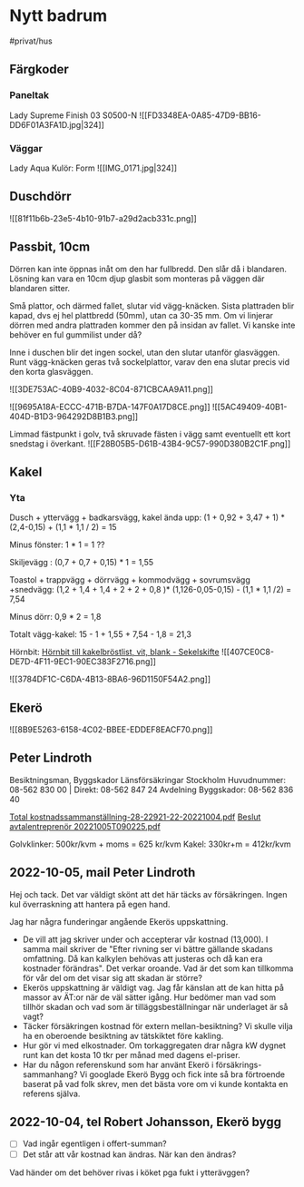 # Nytt badrum

#privat/hus


## Färgkoder
### Paneltak
Lady Supreme Finish 03
S0500-N
![[FD3348EA-0A85-47D9-BB16-DD6F01A3FA1D.jpg|324]]

### Väggar
Lady Aqua
Kulör: Form
![[IMG_0171.jpg|324]]
## Duschdörr
![[81f11b6b-23e5-4b10-91b7-a29d2acb331c.png]]

## Passbit, 10cm
Dörren kan inte öppnas inåt om den har fullbredd. Den slår då i blandaren. Lösning kan vara en 10cm djup glasbit som monteras på väggen där blandaren sitter.

Små plattor, och därmed fallet, slutar vid vägg-knäcken. Sista plattraden blir kapad, dvs ej hel plattbredd (50mm), utan ca 30-35 mm. Om vi linjerar dörren med andra plattraden kommer den på insidan av fallet. Vi kanske inte behöver en ful gummilist under då?

Inne i duschen blir det ingen sockel, utan den slutar utanför glasväggen. Runt vägg-knäcken geras två sockelplattor, varav den ena slutar precis vid den korta glasväggen.

![[3DE753AC-40B9-4032-8C04-871CBCAA9A11.png]]



![[9695A18A-ECCC-471B-B7DA-147F0A17D8CE.png]]
![[5AC49409-40B1-404D-B1D3-964292D8B1B3.png]]


Limmad fästpunkt i golv, två skruvade fästen i vägg samt eventuellt ett kort snedstag i överkant.
![[F28B05B5-D61B-43B4-9C57-990D380B2C1F.png]]



## Kakel
### Yta
Dusch + yttervägg + badkarsvägg, kakel ända upp:
(1 + 0,92 + 3,47 + 1) * (2,4-0,15) + (1,1 * 1,1 / 2) = 15

Minus fönster:
1 * 1  = 1 ??

Skiljevägg :
(0,7 + 0,7 + 0,15) * 1 = 1,55

Toastol + trappvägg + dörrvägg + kommodvägg + sovrumsvägg +snedvägg:
(1,2 + 1,4 + 1,4 + 2 + 2 + 0,8 )* (1,126-0,05-0,15)  - (1,1 * 1,1 /2) = 7,54

Minus dörr:
0,9 * 2 = 1,8

Totalt vägg-kakel:
15 - 1 + 1,55 + 7,54 - 1,8 = 21,3


Hörnbit: 
[Hörnbit till kakelbröstlist, vit, blank - Sekelskifte](https://www.sekelskifte.com/product/kakel-brostlist-horn-vit-blank)
![[407CE0C8-DE7D-4F11-9EC1-90EC383F2716.png]]


![[3784DF1C-C6DA-4B13-8BA6-96D1150F54A2.png]]


## Ekerö
![[8B9E5263-6158-4C02-BBEE-EDDEF8EACF70.png]]


## Peter Lindroth
Besiktningsman, Byggskador
Länsförsäkringar Stockholm
Huvudnummer: 08-562 830 00 | Direkt: 08-562 847 24
Avdelning Byggskador: 08-562 836 40

[Total kostnadssammanställning-28-22921-22-20221004.pdf](Nytt%20badrum/Total%20kostnadssammansta%CC%88llning-28-22921-22-20221004.pdf)<!-- {"embed":"true", "preview":"true"} -->
[Beslut avtalentreprenör 20221005T090225.pdf](Nytt%20badrum/Beslut%20avtalentrepreno%CC%88r%2020221005T090225.pdf)<!-- {"embed":"true", "preview":"true"} -->


Golvklinker: 500kr/kvm + moms = 625 kr/kvm
Kakel: 330kr+m = 412kr/kvm


## 2022-10-05, mail Peter Lindroth
Hej och tack.
Det var väldigt skönt att det här täcks av försäkringen. Ingen kul överraskning att hantera på egen hand.

Jag har några funderingar angående Ekerös uppskattning.
* De vill att jag skriver under och accepterar vår kostnad (13,000). I samma mail skriver de "Efter rivning ser vi bättre gällande skadans omfattning. Då kan kalkylen behövas att justeras och då kan era kostnader förändras". Det verkar oroande. Vad är det som kan tillkomma för vår del om det visar sig att skadan är större?
* Ekerös uppskattning är väldigt vag. Jag får känslan att de kan hitta på massor av ÄT:or när de väl sätter igång. Hur bedömer man vad som tillhör skadan och vad som är tilläggsbeställningar när underlaget är så vagt?
* Täcker försäkringen kostnad för extern mellan-besiktning? Vi skulle vilja ha en oberoende besiktning av tätskiktet före kakling.
* Hur gör vi med elkostnader. Om torkaggregaten drar några kW dygnet runt kan det kosta 10 tkr per månad med dagens el-priser.
* Har du någon referenskund som har använt Ekerö i försäkrings-sammanhang? Vi googlade Ekerö Bygg och fick inte så bra förtroende baserat på vad folk skrev, men det bästa vore om vi kunde kontakta en referens själva.



## 2022-10-04, tel Robert Johansson, Ekerö bygg
- [ ] Vad ingår egentligen i offert-summan?
- [ ] Det står att vår kostnad kan ändras. När kan den ändras?

Vad händer om det behöver rivas i köket pga fukt i ytterävggen?
